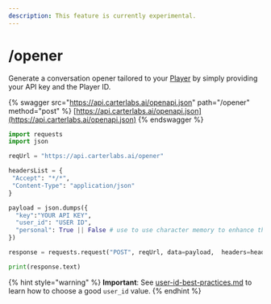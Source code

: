 ```yaml
---
description: This feature is currently experimental.
---
```


# /opener

Generate a conversation opener tailored to your [Player](../concepts/user/) by simply providing your API key and the Player ID.

{% swagger src="https://api.carterlabs.ai/openapi.json" path="/opener" method="post" %}
[https://api.carterlabs.ai/openapi.json](https://api.carterlabs.ai/openapi.json)
{% endswagger %}

```python
import requests
import json

reqUrl = "https://api.carterlabs.ai/opener"

headersList = {
 "Accept": "*/*",
 "Content-Type": "application/json" 
}

payload = json.dumps({
  "key":"YOUR API KEY",
  "user_id": "USER ID",
  "personal": True || False # use to use character memory to enhance the opener. Default = True
})

response = requests.request("POST", reqUrl, data=payload,  headers=headersList)

print(response.text)
```

{% hint style="warning" %}
**Important**: See [user-id-best-practices.md](../concepts/user/user-id-best-practices.md "mention") to learn how to choose a good `user_id` value.
{% endhint %}
